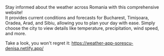 Stay informed about the weather across Romania with this comprehensive website!  
It provides current conditions and forecasts for Bucharest, Timișoara, Oradea, Arad, and Sibiu, allowing you to plan your day with ease. Simply choose the city to view details like temperature, precipitation, wind speed, and more.

Take a look, you won't regret it: https://weather-app-sorescu-denisa.netlify.app/
